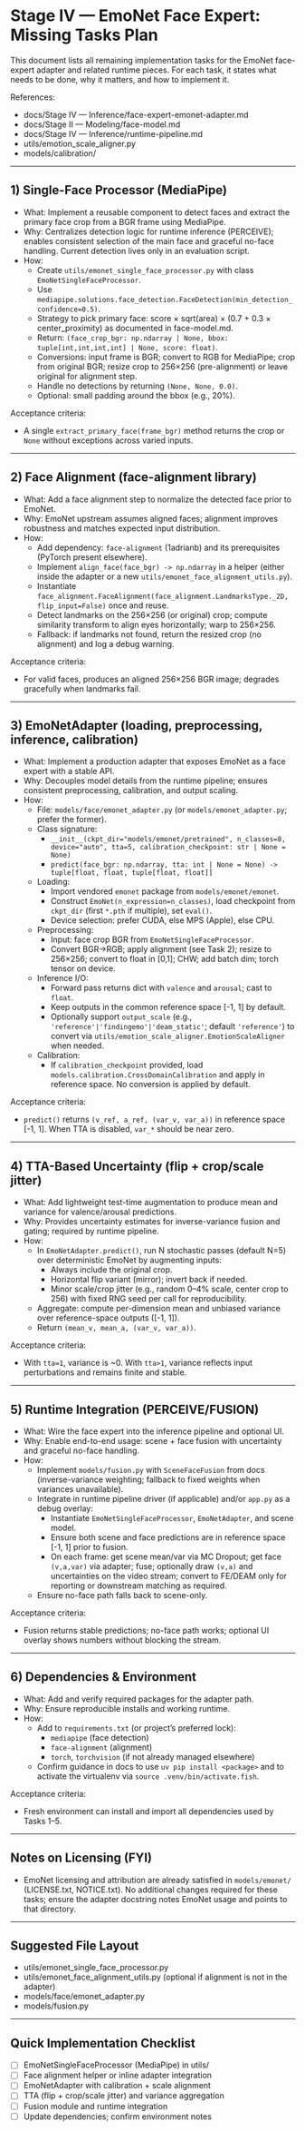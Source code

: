 # Stage IV — EmoNet Face Expert: Missing Tasks Plan

This document lists all remaining implementation tasks for the EmoNet face-expert adapter and related runtime pieces. For each task, it states what needs to be done, why it matters, and how to implement it.

References:
- docs/Stage IV — Inference/face-expert-emonet-adapter.md
- docs/Stage II — Modeling/face-model.md
- docs/Stage IV — Inference/runtime-pipeline.md
- utils/emotion_scale_aligner.py
- models/calibration/

---

## 1) Single-Face Processor (MediaPipe)

- What: Implement a reusable component to detect faces and extract the primary face crop from a BGR frame using MediaPipe.
- Why: Centralizes detection logic for runtime inference (PERCEIVE); enables consistent selection of the main face and graceful no-face handling. Current detection lives only in an evaluation script.
- How:
  - Create `utils/emonet_single_face_processor.py` with class `EmoNetSingleFaceProcessor`.
  - Use `mediapipe.solutions.face_detection.FaceDetection(min_detection_confidence=0.5)`.
  - Strategy to pick primary face: score × sqrt(area) × (0.7 + 0.3 × center_proximity) as documented in face-model.md.
  - Return: `(face_crop_bgr: np.ndarray | None, bbox: tuple[int,int,int,int] | None, score: float)`.
  - Conversions: input frame is BGR; convert to RGB for MediaPipe; crop from original BGR; resize crop to 256×256 (pre-alignment) or leave original for alignment step.
  - Handle no detections by returning `(None, None, 0.0)`.
  - Optional: small padding around the bbox (e.g., 20%).

Acceptance criteria:
- A single `extract_primary_face(frame_bgr)` method returns the crop or `None` without exceptions across varied inputs.

---

## 2) Face Alignment (face-alignment library)

- What: Add a face alignment step to normalize the detected face prior to EmoNet.
- Why: EmoNet upstream assumes aligned faces; alignment improves robustness and matches expected input distribution.
- How:
  - Add dependency: `face-alignment` (1adrianb) and its prerequisites (PyTorch present elsewhere).
  - Implement `align_face(face_bgr) -> np.ndarray` in a helper (either inside the adapter or a new `utils/emonet_face_alignment_utils.py`).
  - Instantiate `face_alignment.FaceAlignment(face_alignment.LandmarksType._2D, flip_input=False)` once and reuse.
  - Detect landmarks on the 256×256 (or original) crop; compute similarity transform to align eyes horizontally; warp to 256×256.
  - Fallback: if landmarks not found, return the resized crop (no alignment) and log a debug warning.

Acceptance criteria:
- For valid faces, produces an aligned 256×256 BGR image; degrades gracefully when landmarks fail.

---

## 3) EmoNetAdapter (loading, preprocessing, inference, calibration)

- What: Implement a production adapter that exposes EmoNet as a face expert with a stable API.
- Why: Decouples model details from the runtime pipeline; ensures consistent preprocessing, calibration, and output scaling.
- How:
  - File: `models/face/emonet_adapter.py` (or `models/emonet_adapter.py`; prefer the former).
  - Class signature:
    - `__init__(ckpt_dir="models/emonet/pretrained", n_classes=8, device="auto", tta=5, calibration_checkpoint: str | None = None)`
    - `predict(face_bgr: np.ndarray, tta: int | None = None) -> tuple[float, float, tuple[float, float]]`
  - Loading:
    - Import vendored `emonet` package from `models/emonet/emonet`.
    - Construct `EmoNet(n_expression=n_classes)`, load checkpoint from `ckpt_dir` (first `*.pth` if multiple), set `eval()`.
    - Device selection: prefer CUDA, else MPS (Apple), else CPU.
  - Preprocessing:
    - Input: face crop BGR from `EmoNetSingleFaceProcessor`.
    - Convert BGR→RGB; apply alignment (see Task 2); resize to 256×256; convert to float in [0,1]; CHW; add batch dim; torch tensor on device.
  - Inference I/O:
    - Forward pass returns dict with `valence` and `arousal`; cast to `float`.
    - Keep outputs in the common reference space [-1, 1] by default.
    - Optionally support `output_scale` (e.g., `'reference'|'findingemo'|'deam_static'`; default `'reference'`) to convert via `utils/emotion_scale_aligner.EmotionScaleAligner` when needed.
  - Calibration:
    - If `calibration_checkpoint` provided, load `models.calibration.CrossDomainCalibration` and apply in reference space. No conversion is applied by default.

Acceptance criteria:
- `predict()` returns `(v_ref, a_ref, (var_v, var_a))` in reference space [-1, 1]. When TTA is disabled, `var_*` should be near zero.

---

## 4) TTA-Based Uncertainty (flip + crop/scale jitter)

- What: Add lightweight test-time augmentation to produce mean and variance for valence/arousal predictions.
- Why: Provides uncertainty estimates for inverse-variance fusion and gating; required by runtime pipeline.
- How:
  - In `EmoNetAdapter.predict()`, run N stochastic passes (default N=5) over deterministic EmoNet by augmenting inputs:
    - Always include the original crop.
    - Horizontal flip variant (mirror); invert back if needed.
    - Minor scale/crop jitter (e.g., random 0–4% scale, center crop to 256) with fixed RNG seed per call for reproducibility.
  - Aggregate: compute per-dimension mean and unbiased variance over reference-space outputs ([-1, 1]).
  - Return `(mean_v, mean_a, (var_v, var_a))`.

Acceptance criteria:
- With `tta=1`, variance is ~0. With `tta>1`, variance reflects input perturbations and remains finite and stable.

---

## 5) Runtime Integration (PERCEIVE/FUSION)

- What: Wire the face expert into the inference pipeline and optional UI.
- Why: Enable end-to-end usage: scene + face fusion with uncertainty and graceful no-face handling.
- How:
  - Implement `models/fusion.py` with `SceneFaceFusion` from docs (inverse-variance weighting; fallback to fixed weights when variances unavailable).
  - Integrate in runtime pipeline driver (if applicable) and/or `app.py` as a debug overlay:
    - Instantiate `EmoNetSingleFaceProcessor`, `EmoNetAdapter`, and scene model.
    - Ensure both scene and face predictions are in reference space [-1, 1] prior to fusion.
    - On each frame: get scene mean/var via MC Dropout; get face `(v,a,var)` via adapter; fuse; optionally draw `(v,a)` and uncertainties on the video stream; convert to FE/DEAM only for reporting or downstream matching as required.
  - Ensure no-face path falls back to scene-only.

Acceptance criteria:
- Fusion returns stable predictions; no-face path works; optional UI overlay shows numbers without blocking the stream.

---

## 6) Dependencies & Environment

- What: Add and verify required packages for the adapter path.
- Why: Ensure reproducible installs and working runtime.
- How:
  - Add to `requirements.txt` (or project’s preferred lock):
    - `mediapipe` (face detection)
    - `face-alignment` (alignment)
    - `torch`, `torchvision` (if not already managed elsewhere)
  - Confirm guidance in docs to use `uv pip install <package>` and to activate the virtualenv via `source .venv/bin/activate.fish`.

Acceptance criteria:
- Fresh environment can install and import all dependencies used by Tasks 1–5.

---

## Notes on Licensing (FYI)

- EmoNet licensing and attribution are already satisfied in `models/emonet/` (LICENSE.txt, NOTICE.txt). No additional changes required for these tasks; ensure the adapter docstring notes EmoNet usage and points to that directory.

---

## Suggested File Layout

 - utils/emonet_single_face_processor.py
- utils/emonet_face_alignment_utils.py (optional if alignment is not in the adapter)
- models/face/emonet_adapter.py
- models/fusion.py

---

## Quick Implementation Checklist

- [ ] EmoNetSingleFaceProcessor (MediaPipe) in utils/
- [ ] Face alignment helper or inline adapter integration
- [ ] EmoNetAdapter with calibration + scale alignment
- [ ] TTA (flip + crop/scale jitter) and variance aggregation
- [ ] Fusion module and runtime integration
- [ ] Update dependencies; confirm environment notes
